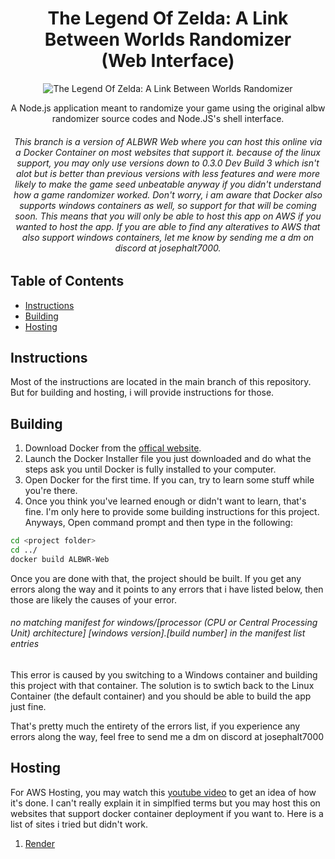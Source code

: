 <div align="center">
  <h1>
    The Legend Of Zelda: A Link Between Worlds Randomizer 
    <br>
    (Web Interface)
  </h1>
  <img src="https://github.com/user-attachments/assets/a1185a97-2e5f-4bde-901b-23836b2ca64e" alt="The Legend Of Zelda: A Link Between Worlds Randomizer">
  <p>A Node.js application meant to randomize your game using the original albw randomizer source codes and Node.JS's shell interface.</p>
  <h6>This branch is a version of ALBWR Web where you can host this online via a Docker Container on most websites that support it. 
    because of the linux support, you may only use versions down to 0.3.0 Dev Build 3 which isn't alot but is better than previous versions with less features and were more likely to make the game seed unbeatable anyway if you didn't understand how a game randomizer worked.
  Don't worry, i am aware that Docker also supports windows containers as well, so support for that will be coming soon. 
    This means that you will only be able to host this app on AWS if you wanted to host the app. If you are able to find any alteratives to AWS that also support windows containers, let me know by sending me a dm on discord at josephalt7000.</h6>
</div>

## Table of Contents

- [Instructions](#instructions)
- [Building](#building)
- [Hosting](#hosting)


## Instructions

Most of the instructions are located in the main branch of this repository. But for building and hosting, i will provide instructions for those.

## Building

1. Download Docker from the [offical website](https://www.docker.com/).
2. Launch the Docker Installer file you just downloaded and do what the steps ask you until Docker is fully installed to your computer.
3. Open Docker for the first time. If you can, try to learn some stuff while you're there.
4. Once you think you've learned enough or didn't want to learn, that's fine. I'm only here to provide some building instructions for this project. Anyways, Open command prompt and then type in the following:
```bash
cd <project folder>
cd ../
docker build ALBWR-Web
```
Once you are done with that, the project should be built. If you get any errors along the way and it points to any errors that i have listed below, then those are likely the causes of your error.

###### no matching manifest for windows/[processor (CPU or Central Processing Unit) architecture] [windows version].[build number] in the manifest list entries
This error is caused by you switching to a Windows container and building this project with that container. The solution is to swtich back to the Linux Container (the default container) and you should be able to build the app just fine.

That's pretty much the entirety of the errors list, if you experience any errors along the way, feel free to send me a dm on discord at josephalt7000

## Hosting
For AWS Hosting, you may watch this [youtube video](https://www.youtube.com/watch?v=qNIniDftAcU) to get an idea of how it's done. I can't really explain it in simplfied terms but you may host this on websites that support docker container deployment if you want to. Here is a list of sites i tried but didn't work.
1. [Render](https://render.com)
